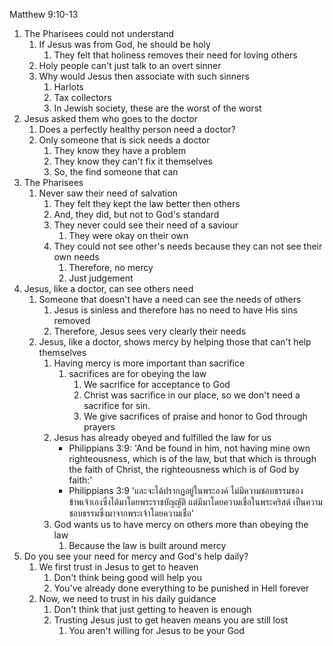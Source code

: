 Matthew 9:10-13

1. The Pharisees could not understand
    1. If Jesus was from God, he should be holy
       1. They felt that holiness removes their need for loving others    
    2. Holy people can't just talk to an overt sinner
    3. Why would Jesus then associate with such sinners
       1. Harlots
       2. Tax collectors
       3. In Jewish society, these are the worst of the worst
2. Jesus asked them who goes to the doctor
    1. Does a perfectly healthy person need a doctor?
    2. Only someone that is sick needs a doctor
        1. They know they have a problem
        2. They know they can't fix it themselves
        3. So, the find someone that can
3. The Pharisees
    1. Never saw their need of salvation
       1. They felt they kept the law better then others
       2. And, they did, but not to God's standard
       3. They never could see their need of a saviour
          1. They were okay on their own
       4. They could not see other's needs because they can not see their own needs
          1. Therefore, no mercy
          2. Just judgement
4. Jesus, like a doctor, can see others need
    1. Someone that doesn't have a need can see the needs of others
        1. Jesus is sinless and therefore has no need to have His sins removed
        2. Therefore, Jesus sees very clearly their needs
    2. Jesus, like a doctor, shows mercy by helping those that can't help themselves
        1. Having mercy is more important than sacrifice
            1. sacrifices are for obeying the law
                1. We sacrifice for acceptance to God
                2. Christ was sacrifice in our place, so we don't need a sacrifice for sin.
                3. We give sacrifices of praise and honor to God through prayers
        2. Jesus has already obeyed and fulfilled the law for us
           - Philippians 3:9: 'And be found in him, not having mine own righteousness, which is of the law, but that which is through the faith of Christ, the righteousness which is of God by faith:'
           - Philippians 3:9 'และจะได้ปรากฏอยู่ในพระองค์ ไม่มีความชอบธรรมของข้าพเจ้าเองซึ่งได้มาโดยพระราชบัญญัติ แต่มีมาโดยความเชื่อในพระคริสต์ เป็นความชอบธรรมซึ่งมาจากพระเจ้าโดยความเชื่อ'
        3. God wants us to have mercy on others more than obeying the law
            1. Because the law is built around mercy
5. Do you see your need for mercy and God's help daily?
    1. We first trust in Jesus to get to heaven
        1. Don't think being good will help you
        2. You've already done everything to be punished in Hell forever
    2. Now, we need to trust in his daily guidance
        1. Don't think that just getting to heaven is enough
        2. Trusting Jesus just to get heaven means you are still lost 
            1. You aren't willing for Jesus to be your God
